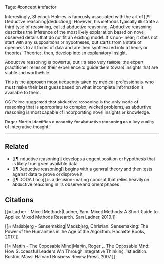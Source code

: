 Tags: #concept #refactor

Interestingly, Sherlock Holmes is famously associated with the art of [[¶ Deductive reasoning|deduction]]. However, his methods typically illustrate a third type of reasoning, called abductive reasoning. Abductive reasoning describes the inference of the most likely explanation based on novel, observed details that do not fit an existing model. It's non-linear; it does not start with any suppositions or hypotheses, but starts from a state of openness to all forms of data and are then synthesized into a theory or theories. Theories, then, develop into an explanatory insight. 

Abductive reasoning is powerful, but it's also very fallible; the expert practitioner relies on their experience to guide them toward insights that are viable and worthwhile. 

This is the approach most frequently taken by medical professionals, who must make their best guess based on what incomplete information is available to them. 

CS Peirce suggested that abductive reasoning is the only mode of reasoning that is appropriate to complex, wicked problems, as abductive reasoning is most capable of incorporating novel insights or knowledge. 

Roger Martin identifies a capacity for abductive reasoning as a key quality of integrative thought. 

---
## Related
- [[¶ Inductive reasoning]] develops a cogent position or hypothesis that is likely true given available data
- [[¶ Deductive reasoning]] begins with a general theory and then tests against data to prove or disprove it
- [[¶ OODA Loop]] is a decision-making concept that relies heavily on abductive reasoning in its observe and orient phases

## Citations 
[[≈ Ladner - Mixed Methods|Ladner, Sam. Mixed Methods: A Short Guide to Applied Mixed Methods Research. Sam Ladner, 2019.]]

[[≈ Madsbjerg - Sensemaking|Madsbjerg, Christian. Sensemaking: The Power of the Humanities in the Age of the Algorithm. Hachette Books, 2017.]]

[[≈ Martin - The Opposable Mind|Martin, Roger L. The Opposable Mind: How Successful Leaders Win Through Integrative Thinking. 1st edition. Boston, Mass: Harvard Business Review Press, 2007.]]
